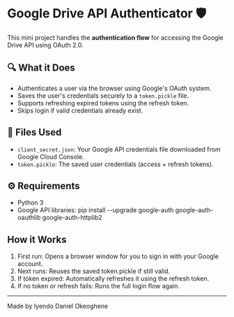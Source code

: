 # Google Drive API Authenticator 🛡️

This mini project handles the **authentication flow** for accessing the Google Drive API using OAuth 2.0.

## 🔍 What it Does
- Authenticates a user via the browser using Google's OAuth system.
- Saves the user's credentials securely to a `token.pickle` file.
- Supports refreshing expired tokens using the refresh token.
- Skips login if valid credentials already exist.

## 📁 Files Used
- `client_secret.json`: Your Google API credentials file downloaded from Google Cloud Console.
- `token.pickle`: The saved user credentials (access + refresh tokens).

## ⚙️ Requirements
- Python 3
- Google API libraries:
pip install --upgrade google-auth google-auth-oauthlib google-auth-httplib2

## How it Works
1. First run: Opens a browser window for you to sign in with your Google account.
2. Next runs: Reuses the saved token.pickle if still valid.
3. If token expired: Automatically refreshes it using the refresh token.
4. If no token or refresh fails: Runs the full login flow again.

---

Made by Iyendo Daniel Okeoghene
